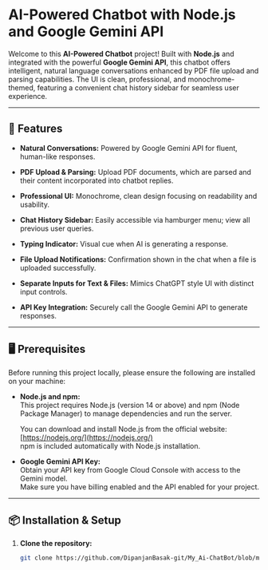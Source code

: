 # AI-Powered Chatbot with Node.js and Google Gemini API

Welcome to this **AI-Powered Chatbot** project! Built with **Node.js** and integrated with the powerful **Google Gemini API**, this chatbot offers intelligent, natural language conversations enhanced by PDF file upload and parsing capabilities. The UI is clean, professional, and monochrome-themed, featuring a convenient chat history sidebar for seamless user experience.

---

## 🚀 Features

- **Natural Conversations:** Powered by Google Gemini API for fluent, human-like responses.
  
- **PDF Upload & Parsing:** Upload PDF documents, which are parsed and their content incorporated into chatbot replies.
 
- **Professional UI:** Monochrome, clean design focusing on readability and usability.
  
- **Chat History Sidebar:** Easily accessible via hamburger menu; view all previous user queries.
 
- **Typing Indicator:** Visual cue when AI is generating a response.
 
- **File Upload Notifications:** Confirmation shown in the chat when a file is uploaded successfully.
 
- **Separate Inputs for Text & Files:** Mimics ChatGPT style UI with distinct input controls.
  
- **API Key Integration:** Securely call the Google Gemini API to generate responses.

---

## 🖥️ Prerequisites

Before running this project locally, please ensure the following are installed on your machine:

- **Node.js and npm:**  
  This project requires Node.js (version 14 or above) and npm (Node Package Manager) to manage dependencies and run the server.

  You can download and install Node.js from the official website:  
  [https://nodejs.org/](https://nodejs.org/)  
  npm is included automatically with Node.js installation.

- **Google Gemini API Key:**  
  Obtain your API key from Google Cloud Console with access to the Gemini model.  
  Make sure you have billing enabled and the API enabled for your project.

---

## 📦 Installation & Setup

1. **Clone the repository:**

   ```bash
   git clone https://github.com/DipanjanBasak-git/My_Ai-ChatBot/blob/main/Source%20Code
